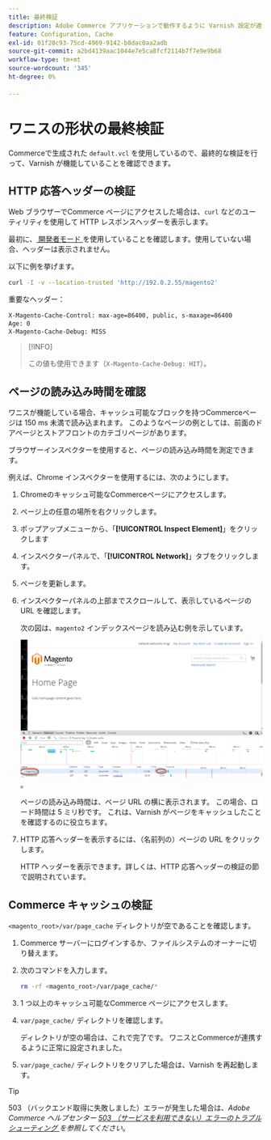 ```yaml
---
title: 最終検証
description: Adobe Commerce アプリケーションで動作するように Varnish 設定が適切に設定されていることを確認します。
feature: Configuration, Cache
exl-id: 01f28c93-75cd-4969-9142-b8dac0aa2adb
source-git-commit: a2bd4139aac1044e7e5ca8fcf2114b7f7e9e9b68
workflow-type: tm+mt
source-wordcount: '345'
ht-degree: 0%

---
```


# ワニスの形状の最終検証

Commerceで生成された `default.vcl` を使用しているので、最終的な検証を行って、Varnish が機能していることを確認できます。

## HTTP 応答ヘッダーの検証

Web ブラウザーでCommerce ページにアクセスした場合は、`curl` などのユーティリティを使用して HTTP レスポンスヘッダーを表示します。

最初に、[ 開発者モード ](../cli/set-mode.md#change-to-developer-mode) を使用していることを確認します。使用していない場合、ヘッダーは表示されません。

以下に例を挙げます。

```bash
curl -I -v --location-trusted 'http://192.0.2.55/magento2'
```

重要なヘッダー：

```terminal
X-Magento-Cache-Control: max-age=86400, public, s-maxage=86400
Age: 0
X-Magento-Cache-Debug: MISS
```

>[!INFO]
>
>この値も使用できます（`X-Magento-Cache-Debug: HIT`）。

## ページの読み込み時間を確認

ワニスが機能している場合、キャッシュ可能なブロックを持つCommerceページは 150 ms 未満で読み込まれます。 このようなページの例としては、前面のドアページとストアフロントのカテゴリページがあります。

ブラウザーインスペクターを使用すると、ページの読み込み時間を測定できます。

例えば、Chrome インスペクターを使用するには、次のようにします。

1. Chromeのキャッシュ可能なCommerceページにアクセスします。
1. ページ上の任意の場所を右クリックします。
1. ポップアップメニューから、「**[!UICONTROL Inspect Element]**」をクリックします
1. インスペクターパネルで、「**[!UICONTROL Network]**」タブをクリックします。
1. ページを更新します。
1. インスペクターパネルの上部までスクロールして、表示しているページの URL を確認します。

   次の図は、`magento2` インデックスページを読み込む例を示しています。

   ![ 表示しているページをクリックします ](../../assets/configuration/varnish-inspector.png)。

   ページの読み込み時間は、ページ URL の横に表示されます。 この場合、ロード時間は 5 ミリ秒です。 これは、Varnish がページをキャッシュしたことを確認するのに役立ちます。

1. HTTP 応答ヘッダーを表示するには、（名前列の）ページの URL をクリックします。

   HTTP ヘッダーを表示できます。詳しくは、HTTP 応答ヘッダーの検証の節で説明されています。

## Commerce キャッシュの検証

`<magento_root>/var/page_cache` ディレクトリが空であることを確認します。

1. Commerce サーバーにログインするか、ファイルシステムのオーナーに切り替えます。
1. 次のコマンドを入力します。

   ```bash
   rm -rf <magento_root>/var/page_cache/*
   ```

1. 1 つ以上のキャッシュ可能なCommerce ページにアクセスします。
1. `var/page_cache/` ディレクトリを確認します。

   ディレクトリが空の場合は、これで完了です。 ワニスとCommerceが連携するように正常に設定されました。

1. `var/page_cache/` ディレクトリをクリアした場合は、Varnish を再起動します。

>[!TIP]
>
>503 （バックエンド取得に失敗しました）エラーが発生した場合は、_Adobe Commerce ヘルプセンター [503 （サービスを利用できない）エラーのトラブルシューティング ](https://experienceleague.adobe.com/docs/commerce-knowledge-base/kb/troubleshooting/miscellaneous/troubleshooting-503-errors.html) を参照してください_。
